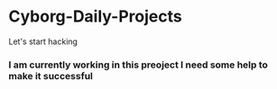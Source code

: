 # Cyborg-Daily-Projects
Let's start hacking
 ### I am currently working in this preoject  I need some help to make it successful
